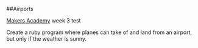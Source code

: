 ##Airports

[Makers Academy](www.makersacademey.com) week 3 test

Create a ruby program where planes can take of and land from an airport, but only if the weather is sunny.